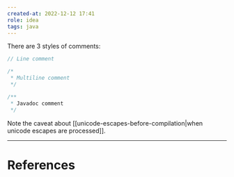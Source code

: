```yaml
---
created-at: 2022-12-12 17:41
role: idea
tags: java
---
```


There are 3 styles of comments:

```java
// Line comment

/*
 * Multiline comment
 */

/**
 * Javadoc comment
 */
```

Note the caveat about [[unicode-escapes-before-compilation|when unicode escapes are processed]].

---
# References
